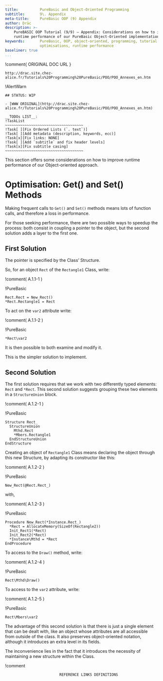 ```yaml
---
title:          PureBasic and Object-Oriented Programming
subtitle:       9\. Appendix
meta-title:     PureBasic OOP (9) Appendix
author: Dräc
description: >-
    PureBASIC OOP Tutorial (9/9) — Appendix: Considerations on how to improve
    runtime performance of our PureBasic Object-Oriented implementation.
keywords:       PureBasic, OOP, object-oriented, programming, tutorial,
                optimisations, runtime performance
baseliner: true
...
```


!comment{   ORIGINAL DOC URL   }
~~~~~~~~~~~~~~~~~~~~~~~~~~~~~~~~~~~~~~~~~~~~~~~~~~~~~~~~~~~~~~~~~~~~~~~~
http://drac.site.chez-alice.fr/Tutorials%20Programming%20PureBasic/POO/POO_Annexes_en.htm
~~~~~~~~~~~~~~~~~~~~~~~~~~~~~~~~~~~~~~~~~~~~~~~~~~~~~~~~~~~~~~~~~~~~~~~~

!AlertWarn
~~~~~~~~~~~~~~~~~~~~~~~~~~~~~~~~~~~~~~~~~~~~~~~~~~~~~~~~~~~~~~~~~~~~~~~~
## STATUS: WIP

- [WWW ORIGINAL](http://drac.site.chez-alice.fr/Tutorials%20Programming%20PureBasic/POO/POO_Annexes_en.htm)

__TODOs LIST__:
!TaskList
~~~~~~~~~~~~~~~~~~~~~~~~~~~~~~~~~~~~
!Task[ ][Fix Ordered Lists (`. text`)]
!Task[ ][Add metadata (description, keywords, ecc)]
!Task[x][Fix links: NONE]
!Task[ ][Add `subtitle` and fix header levels]
!Task[x][Fix subtitle casing]
~~~~~~~~~~~~~~~~~~~~~~~~~~~~~~~~~~~~
~~~~~~~~~~~~~~~~~~~~~~~~~~~~~~~~~~~~~~~~~~~~~~~~~~~~~~~~~~~~~~~~~~~~~~~~


This section offers some considerations on how to improve runtime performance of our Object-oriented approach.

# Optimisation: Get() and Set() Methods

Making frequent calls to `Get()` and `Set()` methods means lots of function calls, and therefore a loss in performance.

For those seeking performance, there are two possible ways to speedup the process: both consist in coupling a pointer to the object, but the second solution adds a layer to the first one.

## First Solution

The pointer is specified by the Class’ Structure.

So, for an object `Rect` of the `Rectangle1` Class, write:

!comment( A.1.1-1 )

!PureBasic
~~~~~~~~~~~~~~~~~~~~~~~~~~~~~~~~~~~~~~~~~~~~~~~~~~~~~~~~~~~~~~~~~~~~~~~~
Rect.Rect = New_Rect()
*Rect.Rectangle1 = Rect
~~~~~~~~~~~~~~~~~~~~~~~~~~~~~~~~~~~~~~~~~~~~~~~~~~~~~~~~~~~~~~~~~~~~~~~~


To act on the `var2` attribute write:

!comment( A.1.1-2 )

!PureBasic
~~~~~~~~~~~~~~~~~~~~~~~~~~~~~~~~~~~~~~~~~~~~~~~~~~~~~~~~~~~~~~~~~~~~~~~~
*Rect\var2
~~~~~~~~~~~~~~~~~~~~~~~~~~~~~~~~~~~~~~~~~~~~~~~~~~~~~~~~~~~~~~~~~~~~~~~~


It is then possible to both examine and modify it.

This is the simpler solution to implement.

## Second Solution

The first solution requires that we work with two differently typed elements: `Rect` and `*Rect`.
This second solution suggests grouping these two elements in a `StructureUnion` block.

!comment( A.1.2-1 )

!PureBasic
~~~~~~~~~~~~~~~~~~~~~~~~~~~~~~~~~~~~~~~~~~~~~~~~~~~~~~~~~~~~~~~~~~~~~~~~
Structure Rect_
  StructureUnion
    Mthd.Rect
    *Mbers.Rectangle1
  EndStructureUnion
EndStructure
~~~~~~~~~~~~~~~~~~~~~~~~~~~~~~~~~~~~~~~~~~~~~~~~~~~~~~~~~~~~~~~~~~~~~~~~


Creating an object of `Rectangle1` Class means declaring the object through this new Structure, by adapting its constructor like this:

!comment( A.1.2-2 )

!PureBasic
~~~~~~~~~~~~~~~~~~~~~~~~~~~~~~~~~~~~~~~~~~~~~~~~~~~~~~~~~~~~~~~~~~~~~~~~
New_Rect(@Rect.Rect_)
~~~~~~~~~~~~~~~~~~~~~~~~~~~~~~~~~~~~~~~~~~~~~~~~~~~~~~~~~~~~~~~~~~~~~~~~


with,

!comment( A.1.2-3 )

!PureBasic
~~~~~~~~~~~~~~~~~~~~~~~~~~~~~~~~~~~~~~~~~~~~~~~~~~~~~~~~~~~~~~~~~~~~~~~~
Procedure New_Rect(*Instance.Rect_)
  *Rect = AllocateMemory(SizeOf(Rectangle2))
  Init_Rect1(*Rect)
  Init_Rect2(*Rect)
  *Instance\Mthd = *Rect
EndProcedure
~~~~~~~~~~~~~~~~~~~~~~~~~~~~~~~~~~~~~~~~~~~~~~~~~~~~~~~~~~~~~~~~~~~~~~~~


To access to the `Draw()` method, write:

!comment( A.1.2-4 )

!PureBasic
~~~~~~~~~~~~~~~~~~~~~~~~~~~~~~~~~~~~~~~~~~~~~~~~~~~~~~~~~~~~~~~~~~~~~~~~
Rect\Mthd\Draw()
~~~~~~~~~~~~~~~~~~~~~~~~~~~~~~~~~~~~~~~~~~~~~~~~~~~~~~~~~~~~~~~~~~~~~~~~


To access to the `var2` attribute, write:

!comment( A.1.2-5 )

!PureBasic
~~~~~~~~~~~~~~~~~~~~~~~~~~~~~~~~~~~~~~~~~~~~~~~~~~~~~~~~~~~~~~~~~~~~~~~~
Rect\Mbers\var2
~~~~~~~~~~~~~~~~~~~~~~~~~~~~~~~~~~~~~~~~~~~~~~~~~~~~~~~~~~~~~~~~~~~~~~~~


The advantage of this second solution is that there is just a single element that can be dealt with, like an object whose attributes are all accessible from outside of the class.
It also preserves object-oriented notation, although it introduces an extra level in its fields.

The inconvenience lies in the fact that it introduces the necessity of maintaining a new structure within the Class.

!comment
~~~~~~~~~~~~~~~~~~~~~~~~~~~~~~~~~~~~~~~~~~~~~~~~~~~~~~~~~~~~~~~~~~~~~~~~~~~~~~
                         REFERENCE LINKS DEFINITIONS                          
~~~~~~~~~~~~~~~~~~~~~~~~~~~~~~~~~~~~~~~~~~~~~~~~~~~~~~~~~~~~~~~~~~~~~~~~~~~~~~

